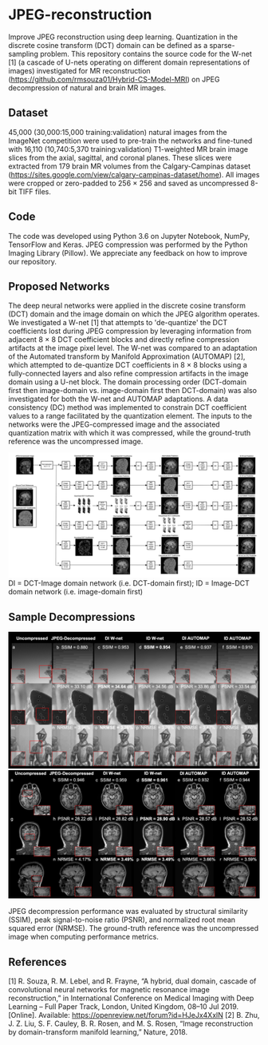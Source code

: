 # JPEG-reconstruction
Improve JPEG reconstruction using deep learning. Quantization in the discrete cosine transform (DCT) domain can be defined as a sparse-sampling problem. This repository contains the source code for the W-net [1] (a cascade of U-nets operating on different domain representations of images) investigated for MR reconstruction (https://github.com/rmsouza01/Hybrid-CS-Model-MRI) on JPEG decompression of natural and brain MR images. 

## Dataset
45,000 (30,000:15,000 training:validation) natural images from the ImageNet competition were used to pre-train the networks and fine-tuned with 16,110 (10,740:5,370 training:validation) T1-weighted MR brain image slices from the axial, sagittal, and coronal planes. These slices were extracted from 179 brain MR volumes from the Calgary-Campinas dataset (https://sites.google.com/view/calgary-campinas-dataset/home). All images were cropped or zero-padded to 256 $\times$ 256 and saved as uncompressed 8-bit TIFF files.

## Code
The code was developed using Python 3.6 on Jupyter Notebook, NumPy, TensorFlow and Keras. JPEG compression was performed by the Python Imaging Library (Pillow). We appreciate any feedback on how to improve our repository.

## Proposed Networks
The deep neural networks were applied in the discrete cosine transform (DCT) domain and the image domain on which the JPEG algorithm operates. We investigated a W-net [1] that attempts to 'de-quantize' the DCT coefficients lost during JPEG compression by leveraging information from adjacent 8 $\times$ 8 DCT coefficient blocks and directly refine compression artifacts at the image pixel level. The W-net was compared to an adaptation of the  Automated transform by Manifold Approximation (AUTOMAP) [2], which attempted to de-quantize DCT coefficients in 8 $\times$ 8 blocks using a fully-connected layers and also refine compression artifacts in the image domain using a U-net block. The domain processing order (DCT-domain first then image-domain vs. image-domain first then DCT-domain) was also investigated for both the W-net and AUTOMAP adaptations. A data consistency (DC) method was implemented to constrain DCT coefficient values to a range facilitated by the quantization element. The inputs to the networks were the JPEG-compressed image and the associated quantization matrix with which it was compressed, while the ground-truth reference was the uncompressed image. 

![Block diagram of investigated deep learning networks for JPEG decompression](./Figures/networks_diagram.png?raw=True)
DI = DCT-Image domain network (i.e. DCT-domain first); ID = Image-DCT domain network (i.e. image-domain first)

## Sample Decompressions

![Sample decompressions using the proposed deep learning networks on natural images](./Figures/natural_images.png?raw=True)
![Sample decompressions using the proposed deep learning networks on brain MR images](./Figures/brain_images.png?raw=True)

JPEG decompression performance was evaluated by structural similarity (SSIM), peak signal-to-noise ratio (PSNR), and normalized root mean squared error (NRMSE). The ground-truth reference was the uncompressed image when computing performance metrics.

## References
[1] R. Souza, R. M. Lebel, and R. Frayne, “A hybrid, dual domain, cascade of convolutional neural networks for magnetic resonance image reconstruction,” in International Conference on Medical Imaging with Deep Learning – Full Paper Track, London, United Kingdom, 08–10 Jul 2019. [Online]. Available: https://openreview.net/forum?id=HJeJx4XxlN
[2] B. Zhu, J. Z. Liu, S. F. Cauley, B. R. Rosen, and M. S. Rosen, “Image reconstruction by domain-transform manifold learning,” Nature, 2018.
